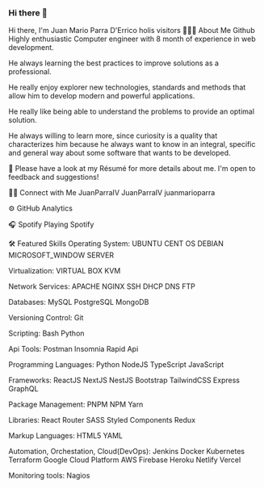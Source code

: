 ### Hi there 👋

Hi there, I'm Juan Mario Parra D'Errico holis visitors
👨🏻‍💻  About Me
Github
Highly enthusiastic Computer engineer with 8 month of experience in web development.

He always learning the best practices to improve solutions as a professional.

He really enjoy explorer new technologies, standards and methods that allow him to develop modern and powerful applications.

He really like being able to understand the problems to provide an optimal solution.

He always willing to learn more, since curiosity is a quality that characterizes him because he always want to know in an integral, specific and general way about some software that wants to be developed.

📄  Please have a look at my Résumé for more details about me. I'm open to feedback and suggestions!

🤝🏻  Connect with Me
JuanParraIV     JuanParraIV     juanmarioparra

⚙️  GitHub Analytics
 

🎧  Spotify Playing
Spotify

🛠  Featured Skills
Operating System:
UBUNTU CENT OS DEBIAN MICROSOFT_WINDOW SERVER

Virtualization:
VIRTUAL BOX KVM

Network Services:
APACHE NGINX SSH DHCP DNS FTP

Databases:
MySQL PostgreSQL MongoDB

Versioning Control:
Git

Scripting:
Bash Python

Api Tools:
Postman Insomnia Rapid Api 

Programming Languages:
Python NodeJS TypeScript JavaScript

Frameworks:
ReactJS NextJS NestJS Bootstrap TailwindCSS Express GraphQL

Package Management:
PNPM NPM Yarn

Libraries:
React Router SASS Styled Components Redux

Markup Languages:
HTML5 YAML

Automation, Orchestation, Cloud(DevOps):
Jenkins Docker Kubernetes Terraform Google Cloud Platform AWS Firebase Heroku Netlify Vercel

Monitoring tools:
Nagios 
